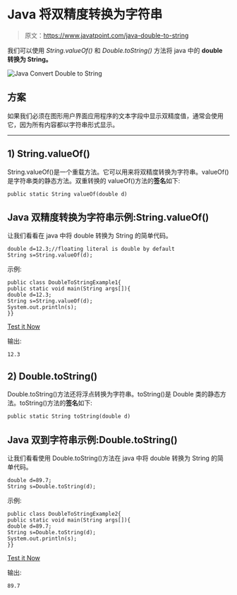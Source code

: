 # Java 将双精度转换为字符串

> 原文：<https://www.javatpoint.com/java-double-to-string>

我们可以使用 *String.valueOf()* 和 *Double.toString()* 方法将 java 中的 **double 转换为 String。**

![Java Convert Double to String](../img/5f7d466af221f69a62627c287a0108fc.png)

## 方案

如果我们必须在图形用户界面应用程序的文本字段中显示双精度值，通常会使用它，因为所有内容都以字符串形式显示。

* * *

## 1) String.valueOf()

String.valueOf()是一个重载方法。它可以用来将双精度转换为字符串。valueOf()是字符串类的静态方法。双重转换的 valueOf()方法的**签名**如下:

```
public static String valueOf(double d)

```

## Java 双精度转换为字符串示例:String.valueOf()

让我们看看在 java 中将 double 转换为 String 的简单代码。

```
double d=12.3;//floating literal is double by default
String s=String.valueOf(d);

```

示例:

```
public class DoubleToStringExample1{
public static void main(String args[]){
double d=12.3;
String s=String.valueOf(d);
System.out.println(s);
}}

```

[Test it Now](https://www.javatpoint.com/opr/test.jsp?filename=DoubleToStringExample1)

输出:

```
12.3

```

## 2) Double.toString()

Double.toString()方法还将浮点转换为字符串。toString()是 Double 类的静态方法。toString()方法的**签名**如下:

```
public static String toString(double d)

```

## Java 双到字符串示例:Double.toString()

让我们看看使用 Double.toString()方法在 java 中将 double 转换为 String 的简单代码。

```
double d=89.7;
String s=Double.toString(d);

```

示例:

```
public class DoubleToStringExample2{
public static void main(String args[]){
double d=89.7;
String s=Double.toString(d);
System.out.println(s);
}}

```

[Test it Now](https://www.javatpoint.com/opr/test.jsp?filename=DoubleToStringExample2)

输出:

```
89.7

```